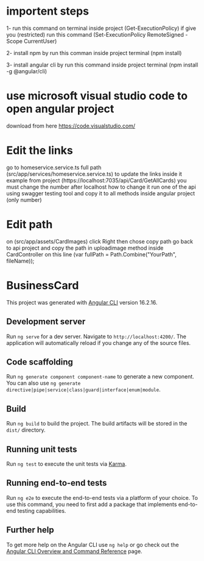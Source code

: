 # importent steps 
1- run this command on terminal inside project (Get-ExecutionPolicy) if give you (restricted) run this command (Set-ExecutionPolicy RemoteSigned -Scope CurrentUser)

2- install npm by run this comman inside project terminal (npm install)

3- install angular cli by run this command inside project terminal (npm install -g @angular/cli)


# use microsoft visual studio code to open angular project
  download from here https://code.visualstudio.com/

# Edit the links 

go to homeservice.service.ts 
full path (src/app/services/homeservice.service.ts) 
to update the links inside it 
example from project 
(https://localhost:7035/api/Card/GetAllCards)
you must change the number after localhost 
how to change it 
run one of the api using swagger testing tool 
and copy it to all methods inside angular project (only number)

# Edit path 
on (src/app/assets/CardImages) 
click Right then chose copy path 
go back to api project 
and copy the path in 
uploadimage method inside CardController 
on this line (var fullPath = Path.Combine("YourPath", fileName));



# BusinessCard

This project was generated with [Angular CLI](https://github.com/angular/angular-cli) version 16.2.16.

## Development server

Run `ng serve` for a dev server. Navigate to `http://localhost:4200/`. The application will automatically reload if you change any of the source files.

## Code scaffolding

Run `ng generate component component-name` to generate a new component. You can also use `ng generate directive|pipe|service|class|guard|interface|enum|module`.

## Build

Run `ng build` to build the project. The build artifacts will be stored in the `dist/` directory.

## Running unit tests

Run `ng test` to execute the unit tests via [Karma](https://karma-runner.github.io).

## Running end-to-end tests

Run `ng e2e` to execute the end-to-end tests via a platform of your choice. To use this command, you need to first add a package that implements end-to-end testing capabilities.

## Further help

To get more help on the Angular CLI use `ng help` or go check out the [Angular CLI Overview and Command Reference](https://angular.io/cli) page.
